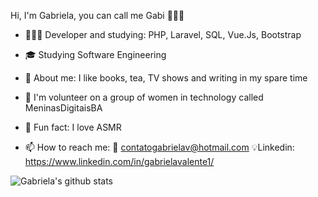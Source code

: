 Hi, I'm Gabriela, you can call me Gabi 🙋🏼‍♀️

- 👩🏼‍💻 Developer and studying: PHP, Laravel, SQL, Vue.Js, Bootstrap
- 🎓 Studying Software Engineering 

- 🎈 About me: I like books, tea, TV shows and writing in my spare time
- 💜 I'm volunteer on a group of women in technology called MeninasDigitaisBA
- 🤣 Fun fact: I love ASMR 

- 📫 How to reach me: 📧 contatogabrielav@hotmail.com 💡Linkedin: https://www.linkedin.com/in/gabrielavalente1/

![Gabriela's github stats](https://github-readme-stats.vercel.app/api?username=gabrielavalente)
